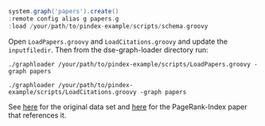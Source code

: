 ```groovy
system.graph('papers').create()
:remote config alias g papers.g
:load /your/path/to/pindex-example/scripts/schema.groovy
```

Open `LoadPapers.groovy` and `LoadCitations.groovy` and update the `inputfiledir`. Then from the dse-graph-loader directory run:

`./graphloader /your/path/to/pindex-example/scripts/LoadPapers.groovy -graph papers`

`./graphloader /your/path/to/pindex-example/scripts/LoadCitations.groovy -graph papers`

See [here](https://github.com/upulcranga/pindex) for the original data set and [here](http://journals.plos.org/plosone/article?id=10.1371/journal.pone.0134794) for the PageRank-Index paper that references it.
